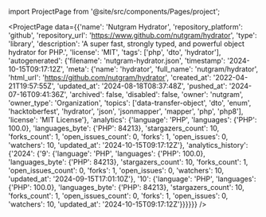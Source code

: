 
import ProjectPage from '@site/src/components/Pages/project';

<ProjectPage
    data={{'name': 'Nutgram Hydrator', 'repository_platform': 'github', 'repository_url': 'https://www.github.com/nutgram/hydrator', 'type': 'library', 'description': 'A super fast, strongly typed, and powerful object hydrator for PHP.', 'license': 'MIT', 'tags': ['php', 'dto', 'hydrator'], 'autogenerated': {'filename': 'nutgram-hydrator.json', 'timestamp': '2024-10-15T09:17:12Z', 'meta': {'name': 'hydrator', 'full_name': 'nutgram/hydrator', 'html_url': 'https://github.com/nutgram/hydrator', 'created_at': '2022-04-21T19:57:55Z', 'updated_at': '2024-08-18T08:37:48Z', 'pushed_at': '2024-07-16T09:41:36Z', 'archived': false, 'disabled': false, 'owner': 'nutgram', 'owner_type': 'Organization', 'topics': ['data-transfer-object', 'dto', 'enum', 'hacktoberfest', 'hydrator', 'json', 'jsonmapper', 'mapper', 'php', 'php8'], 'license': 'MIT License'}, 'analytics': {'language': 'PHP', 'languages': {'PHP': 100.0}, 'languages_byte': {'PHP': 84213}, 'stargazers_count': 10, 'forks_count': 1, 'open_issues_count': 0, 'forks': 1, 'open_issues': 0, 'watchers': 10, 'updated_at': '2024-10-15T09:17:12Z'}, 'analytics_history': {'2024': {'9': {'language': 'PHP', 'languages': {'PHP': 100.0}, 'languages_byte': {'PHP': 84213}, 'stargazers_count': 10, 'forks_count': 1, 'open_issues_count': 0, 'forks': 1, 'open_issues': 0, 'watchers': 10, 'updated_at': '2024-09-15T17:01:10Z'}, '10': {'language': 'PHP', 'languages': {'PHP': 100.0}, 'languages_byte': {'PHP': 84213}, 'stargazers_count': 10, 'forks_count': 1, 'open_issues_count': 0, 'forks': 1, 'open_issues': 0, 'watchers': 10, 'updated_at': '2024-10-15T09:17:12Z'}}}}}}
/>
